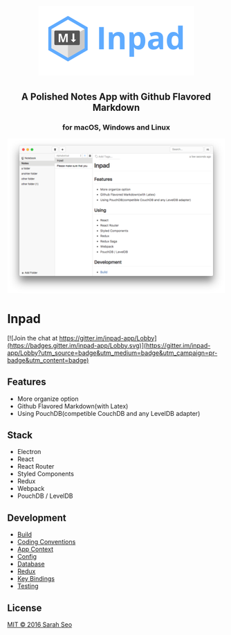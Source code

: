 <h1 align='center'>
  <img alt='Inpad' height='160' src='./resources/logo.png'><br/>
</h1>
<h2 align='center'>A Polished Notes App with Github Flavored Markdown</h2>
<h3 align="center">for macOS, Windows and Linux</h5>

![Screen shot](./resources/screenshot.png)

# Inpad

[![Join the chat at https://gitter.im/inpad-app/Lobby](https://badges.gitter.im/inpad-app/Lobby.svg)](https://gitter.im/inpad-app/Lobby?utm_source=badge&utm_medium=badge&utm_campaign=pr-badge&utm_content=badge)

## Features

- More organize option
- Github Flavored Markdown(with Latex)
- Using PouchDB(competible CouchDB and  any LevelDB adapter)

## Stack

- Electron
- React
- React Router
- Styled Components
- Redux
- Webpack
- PouchDB / LevelDB

## Development

- [Build](./docs/build.md)
- [Coding Conventions](./docs/coding-conventions.md)
- [App Context](./docs/context.md)
- [Config](./docs/context.md)
- [Database](./docs/database.md)
- [Redux](./docs/redux)
- [Key Bindings](./docs/key-bindings.md)
- [Testing](./docs/testing.md)

## License

[MIT © 2016 Sarah Seo](./LICENSE.md)
